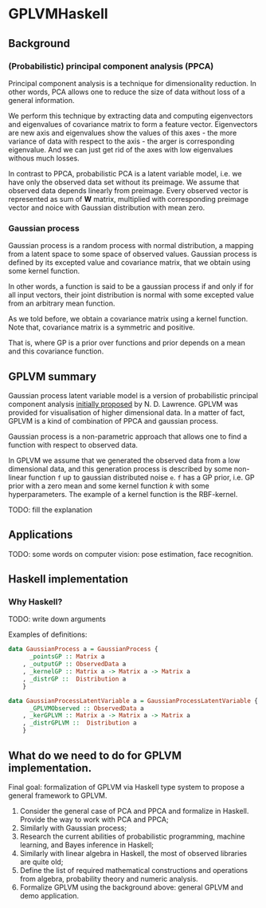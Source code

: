 # GPLVMHaskell

## Background

### (Probabilistic) principal component analysis (PPCA)

Principal component analysis is a technique for dimensionality reduction. In other words, PCA allows one to reduce the size of data without loss of a general information.

We perform this technique by extracting data and computing eigenvectors and eigenvalues of covariance matrix to form a feature vector. Eigenvectors are new axis and eigenvalues show the values of this axes - the more variance of data with respect to the axis - the arger is corresponding eigenvalue. And we can just get rid of the axes with low eigenvalues withous much losses.  

In contrast to PPCA, probabilistic PCA is a latent variable model, i.e. we have only the observed data set without its preimage. We assume that observed data depends linearly from preimage. Every observed vector is represented as sum of **W** matrix, multiplied with corresponding preimage vector and noice with Gaussian distribution with mean zero. 

### Gaussian process

Gaussian process is a random process with normal distribution, a mapping from a latent space to some space of observed values. Gaussian process is defined by its excepted value and covariance matrix, that we obtain using some kernel function.

In other words, a function is said to be a gaussian process if and only if for all input vectors, their joint distribution is normal with some excepted value from an arbitrary mean function.

As we told before, we obtain a covariance matrix using a kernel function. Note that, covariance matrix is a symmetric and positive.

That is, where GP is a prior over functions and prior depends on a mean and this covariance function.

## GPLVM summary


Gaussian process latent variable model is a version of probabilistic principal component analysis [initially proposed](https://papers.nips.cc/paper/2540-gaussian-process-latent-variable-models-for-visualisation-of-high-dimensional-data.pdf) by N. D. Lawrence. GPLVM was provided for visualisation of higher dimensional data.
In a matter of fact, GPLVM is a kind of combination of PPCA and gaussian process.

Gaussian process is a non-parametric approach that allows one to find a function with respect to observed data.

In GPLVM we assume that we generated the observed data from a low dimensional data, and this generation process is described by some non-linear function `f` up to gaussian distributed noise `e`. `f` has a GP prior, i.e. GP prior with a zero mean and some kernel function $k$ with some hyperparameters.
The example of a kernel function is the RBF-kernel.

TODO: fill the explanation

## Applications

TODO: some words on computer vision: pose estimation, face recognition.


## Haskell implementation

### Why Haskell?

TODO: write down arguments


Examples of definitions:

```haskell
data GaussianProcess a = GaussianProcess {
      _pointsGP :: Matrix a
    , _outputGP :: ObservedData a
    , _kernelGP :: Matrix a -> Matrix a -> Matrix a
    , _distrGP ::  Distribution a
    }
```

```haskell
data GaussianProcessLatentVariable a = GaussianProcessLatentVariable {
      _GPLVMObserved :: ObservedData a
    , _kerGPLVM :: Matrix a -> Matrix a -> Matrix a
    , _distrGPLVM ::  Distribution a
    }
```

## What do we need to do for GPLVM implementation.

Final goal: formalization of GPLVM via Haskell type system to propose a general framework to GPLVM.

1. Consider the general case of PCA and PPCA and formalize in Haskell. Provide the way to work with PCA and PPCA;
2. Similarly with Gaussian process;
3. Research the current abilities of probabilistic programming, machine learning, and Bayes inference in Haskell;
4. Similarly with linear algebra in Haskell, the most of observed libraries are quite old;
5. Define the list of required mathematical constructions and operations from algebra, probability theory and numeric analysis.
6. Formalize GPLVM using the background above: general GPLVM and demo application.

